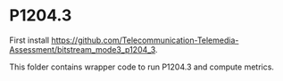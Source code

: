 # P1204.3 

First install https://github.com/Telecommunication-Telemedia-Assessment/bitstream_mode3_p1204_3. 

This folder contains wrapper code to run P1204.3 and compute metrics.

